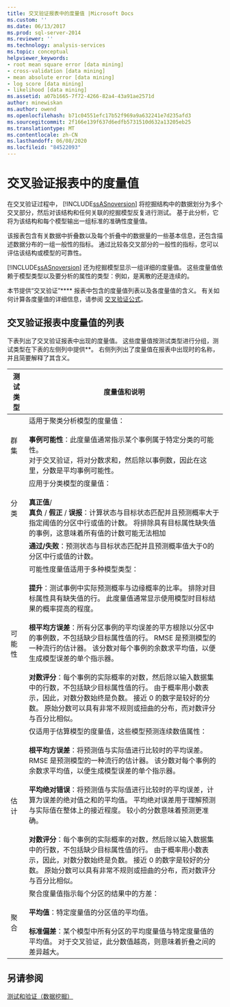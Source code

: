```yaml
---
title: 交叉验证报表中的度量值 |Microsoft Docs
ms.custom: ''
ms.date: 06/13/2017
ms.prod: sql-server-2014
ms.reviewer: ''
ms.technology: analysis-services
ms.topic: conceptual
helpviewer_keywords:
- root mean square error [data mining]
- cross-validation [data mining]
- mean absolute error [data mining]
- log score [data mining]
- likelihood [data mining]
ms.assetid: a07b1665-7f72-4266-82a4-43a91ae2571d
author: minewiskan
ms.author: owend
ms.openlocfilehash: b71c04551efc17b52f969a9a632241e7d235afd3
ms.sourcegitcommit: 2f166e139f637d6edfb5731510d632a13205eb25
ms.translationtype: MT
ms.contentlocale: zh-CN
ms.lasthandoff: 06/08/2020
ms.locfileid: "84522093"
---
```

# <a name="measures-in-the-cross-validation-report"></a>交叉验证报表中的度量值
  在交叉验证过程中， [!INCLUDE[ssASnoversion](../../includes/ssasnoversion-md.md)] 将挖掘结构中的数据划分为多个交叉部分，然后对该结构和任何关联的挖掘模型反复进行测试。 基于此分析，它将为该结构和每个模型输出一组标准的准确性度量值。  
  
 该报表包含有关数据中折叠数以及每个折叠中的数据量的一些基本信息，还包含描述数据分布的一组一般性的指标。 通过比较各交叉部分的一般性的指标，您可以评估该结构或模型的可靠性。  
  
 [!INCLUDE[ssASnoversion](../../includes/ssasnoversion-md.md)] 还为挖掘模型显示一组详细的度量值。 这些度量值依赖于模型类型以及要分析的属性的类型：例如，是离散的还是连续的。  
  
 本节提供“交叉验证”**** 报表中包含的度量值列表以及各度量值的含义。 有关如何计算各度量值的详细信息，请参阅 [交叉验证公式](cross-validation-formulas.md)。  
  
## <a name="list-of-measures-in-the-cross-validation-report"></a>交叉验证报表中度量值的列表  
 下表列出了交叉验证报表中出现的度量值。 这些度量值按测试类型进行分组，测试类型在下表的左侧列中提供**。 右侧列列出了度量值在报表中出现时的名称，并且简要解释了其含义。  
  
|测试类型|度量值和说明|  
|---------------|-------------------------------|  
|群集|适用于聚类分析模型的度量值：<br /><br /> **事例可能性**：此度量值通常指示某个事例属于特定分类的可能性。 <br />                      对于交叉验证，将对分数求和，然后除以事例数，因此在这里，分数是平均事例可能性。|  
|分类|应用于分类模型的度量值：<br /><br /> **真正值**/<br />                      **真负** / **假正** / **误报**：计算状态与目标状态匹配并且预测概率大于指定阈值的分区中行或值的计数。 将排除具有目标属性缺失值的事例，这意味着所有值的计数可能无法相加|  
||**通过/失败**：预测状态与目标状态匹配并且预测概率值大于0的分区中行或值的计数。|  
|可能性|可能性度量值适用于多种模型类型：<br /><br /> **提升**：测试事例中实际预测概率与边缘概率的比率。 排除对目标属性具有缺失值的行。 此度量值通常显示使用模型时目标结果的概率提高的程度。<br /><br /> **根平均方误差**：所有分区事例的平均误差的平方根除以分区中的事例数，不包括缺少目标属性值的行。 RMSE 是预测模型的一种流行的估计器。 该分数对每个事例的余数求平均值，以便生成模型误差的单个指示器。<br /><br /> **对数评分**：每个事例的实际概率的对数，然后除以输入数据集中的行数，不包括缺少目标属性值的行。 由于概率用小数表示，因此，对数分数始终是负数。 接近 0 的数字是较好的分数。 原始分数可以具有非常不规则或扭曲的分布，而对数评分与百分比相似。|  
|估计|仅适用于估算模型的度量值，这些模型预测连续数值属性：<br /><br /> **根平均方误差**：将预测值与实际值进行比较时的平均误差。 RMSE 是预测模型的一种流行的估计器。 该分数对每个事例的余数求平均值，以便生成模型误差的单个指示器。<br /><br /> **平均绝对错误**：将预测值与实际值进行比较时的平均误差，计算为误差的绝对值之和的平均值。 平均绝对误差用于理解预测与实际值在整体上的接近程度。 较小的分数意味着预测更准确。<br /><br /> **对数评分**：每个事例的实际概率的对数，然后除以输入数据集中的行数，不包括缺少目标属性值的行。 由于概率用小数表示，因此，对数分数始终是负数。 接近 0 的数字是较好的分数。 原始分数可以具有非常不规则或扭曲的分布，而对数评分与百分比相似。|  
|聚合|聚合度量值指示每个分区的结果中的方差：<br /><br /> **平均值**：特定度量值的分区值的平均值。<br /><br /> **标准偏差**：某个模型中所有分区的平均度量值与特定度量值的平均值。 对于交叉验证，此分数值越高，则意味着折叠之间的差异越大。|  
  
## <a name="see-also"></a>另请参阅  
 [测试和验证（数据挖掘）](testing-and-validation-data-mining.md)  
  
  
